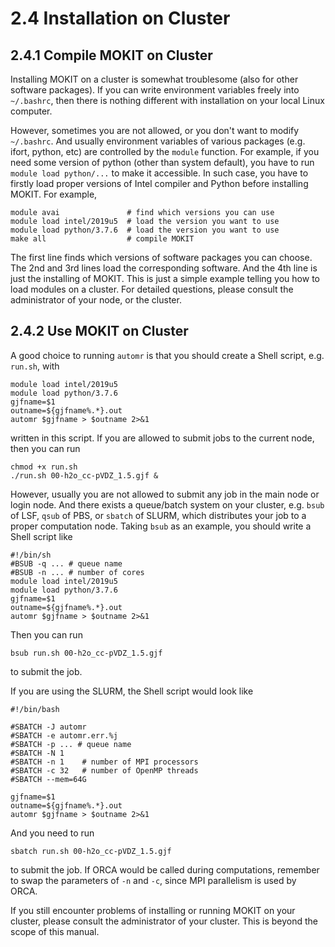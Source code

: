 # 2.4 Installation on Cluster

## 2.4.1 Compile MOKIT on Cluster
Installing MOKIT on a cluster is somewhat troublesome (also for other software packages). If you can write environment variables freely into `~/.bashrc`, then there is nothing different with installation on your local Linux computer.

However, sometimes you are not allowed, or you don't want to modify `~/.bashrc`. And usually environment variables of various packages (e.g. ifort, python, etc) are controlled by the `module` function. For example, if you need some version of python (other than system default), you have to run `module load python/...` to make it accessible. In such case, you have to firstly load proper versions of Intel compiler and Python before installing MOKIT. For example,

```
module avai               # find which versions you can use
module load intel/2019u5  # load the version you want to use
module load python/3.7.6  # load the version you want to use
make all                  # compile MOKIT
```

The first line finds which versions of software packages you can choose. The 2nd and 3rd lines load the corresponding software. And the 4th line is just the installing of MOKIT. This is just a simple example telling you how to load modules on a cluster. For detailed questions, please consult the administrator of your node, or the cluster.

## 2.4.2 Use MOKIT on Cluster
A good choice to running `automr` is that you should create a Shell script, e.g. `run.sh`, with

```
module load intel/2019u5
module load python/3.7.6
gjfname=$1
outname=${gjfname%.*}.out
automr $gjfname > $outname 2>&1
```

written in this script. If you are allowed to submit jobs to the current node, then you can run

```
chmod +x run.sh
./run.sh 00-h2o_cc-pVDZ_1.5.gjf &
```

However, usually you are not allowed to submit any job in the main node or login node. And there exists a queue/batch system on your cluster, e.g. `bsub` of LSF, `qsub` of PBS, or `sbatch` of SLURM, which distributes your job to a proper computation node. Taking `bsub` as an example, you should write a Shell script like

```
#!/bin/sh
#BSUB -q ... # queue name
#BSUB -n ... # number of cores
module load intel/2019u5
module load python/3.7.6
gjfname=$1
outname=${gjfname%.*}.out
automr $gjfname > $outname 2>&1
```

Then you can run
```
bsub run.sh 00-h2o_cc-pVDZ_1.5.gjf
```
to submit the job.

If you are using the SLURM, the Shell script would look like

```
#!/bin/bash

#SBATCH -J automr
#SBATCH -e automr.err.%j
#SBATCH -p ... # queue name
#SBATCH -N 1
#SBATCH -n 1    # number of MPI processors
#SBATCH -c 32   # number of OpenMP threads
#SBATCH --mem=64G

gjfname=$1
outname=${gjfname%.*}.out
automr $gjfname > $outname 2>&1
```

And you need to run
```
sbatch run.sh 00-h2o_cc-pVDZ_1.5.gjf
```
to submit the job. If ORCA would be called during computations, remember to swap the parameters of `-n` and `-c`, since MPI parallelism is used by ORCA.

If you still encounter problems of installing or running MOKIT on your cluster, please consult the administrator of your cluster. This is beyond the scope of this manual.


